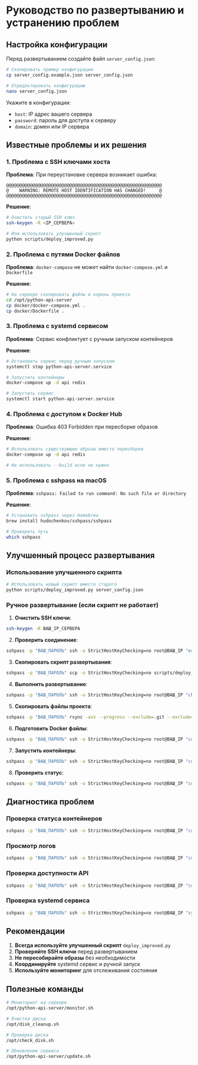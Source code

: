 # Руководство по развертыванию и устранению проблем

## Настройка конфигурации

Перед развертыванием создайте файл `server_config.json`:

```bash
# Скопировать пример конфигурации
cp server_config.example.json server_config.json

# Отредактировать конфигурацию
nano server_config.json
```

Укажите в конфигурации:
- `host`: IP адрес вашего сервера
- `password`: пароль для доступа к серверу
- `domain`: домен или IP сервера

## Известные проблемы и их решения

### 1. Проблема с SSH ключами хоста

**Проблема**: При переустановке сервера возникает ошибка:
```
@@@@@@@@@@@@@@@@@@@@@@@@@@@@@@@@@@@@@@@@@@@@@@@@@@@@@@@@@@@
@    WARNING: REMOTE HOST IDENTIFICATION HAS CHANGED!     @
@@@@@@@@@@@@@@@@@@@@@@@@@@@@@@@@@@@@@@@@@@@@@@@@@@@@@@@@@@@
```

**Решение**:
```bash
# Очистить старый SSH ключ
ssh-keygen -R <IP_СЕРВЕРА>

# Или использовать улучшенный скрипт
python scripts/deploy_improved.py
```

### 2. Проблема с путями Docker файлов

**Проблема**: `docker-compose` не может найти `docker-compose.yml` и `Dockerfile`

**Решение**:
```bash
# На сервере скопировать файлы в корень проекта
cd /opt/python-api-server
cp docker/docker-compose.yml .
cp docker/Dockerfile .
```

### 3. Проблема с systemd сервисом

**Проблема**: Сервис конфликтует с ручным запуском контейнеров

**Решение**:
```bash
# Остановить сервис перед ручным запуском
systemctl stop python-api-server.service

# Запустить контейнеры
docker-compose up -d api redis

# Запустить сервис
systemctl start python-api-server.service
```

### 4. Проблема с доступом к Docker Hub

**Проблема**: Ошибка 403 Forbidden при пересборке образов

**Решение**:
```bash
# Использовать существующие образы вместо пересборки
docker-compose up -d api redis

# Не использовать --build если не нужно
```

### 5. Проблема с sshpass на macOS

**Проблема**: `sshpass: Failed to run command: No such file or directory`

**Решение**:
```bash
# Установить sshpass через Homebrew
brew install hudochenkov/sshpass/sshpass

# Проверить путь
which sshpass
```

## Улучшенный процесс развертывания

### Использование улучшенного скрипта

```bash
# Использовать новый скрипт вместо старого
python scripts/deploy_improved.py server_config.json
```

### Ручное развертывание (если скрипт не работает)

1. **Очистить SSH ключи**:
```bash
ssh-keygen -R ВАШ_IP_СЕРВЕРА
```

2. **Проверить соединение**:
```bash
sshpass -p "ВАШ_ПАРОЛЬ" ssh -o StrictHostKeyChecking=no root@ВАШ_IP "echo 'Connection successful'"
```

3. **Скопировать скрипт развертывания**:
```bash
sshpass -p "ВАШ_ПАРОЛЬ" scp -o StrictHostKeyChecking=no scripts/deploy_optimized.sh root@ВАШ_IP:/tmp/
```

4. **Выполнить развертывание**:
```bash
sshpass -p "ВАШ_ПАРОЛЬ" ssh -o StrictHostKeyChecking=no root@ВАШ_IP "chmod +x /tmp/deploy_optimized.sh && /tmp/deploy_optimized.sh"
```

5. **Скопировать файлы проекта**:
```bash
sshpass -p "ВАШ_ПАРОЛЬ" rsync -avz --progress --exclude=.git --exclude=__pycache__ --exclude='*.pyc' --exclude=.env --exclude=uploads/ --exclude=outputs/ --exclude=logs/ ./ root@ВАШ_IP:/opt/python-api-server/
```

6. **Подготовить Docker файлы**:
```bash
sshpass -p "ВАШ_ПАРОЛЬ" ssh -o StrictHostKeyChecking=no root@ВАШ_IP "cd /opt/python-api-server && cp docker/docker-compose.yml . && cp docker/Dockerfile ."
```

7. **Запустить контейнеры**:
```bash
sshpass -p "ВАШ_ПАРОЛЬ" ssh -o StrictHostKeyChecking=no root@ВАШ_IP "cd /opt/python-api-server && docker-compose down && docker-compose up -d api redis"
```

8. **Проверить статус**:
```bash
sshpass -p "ВАШ_ПАРОЛЬ" ssh -o StrictHostKeyChecking=no root@ВАШ_IP "cd /opt/python-api-server && docker-compose ps && curl -f http://localhost:8000/health"
```

## Диагностика проблем

### Проверка статуса контейнеров
```bash
sshpass -p "ВАШ_ПАРОЛЬ" ssh -o StrictHostKeyChecking=no root@ВАШ_IP "cd /opt/python-api-server && docker-compose ps"
```

### Просмотр логов
```bash
sshpass -p "ВАШ_ПАРОЛЬ" ssh -o StrictHostKeyChecking=no root@ВАШ_IP "cd /opt/python-api-server && docker-compose logs api --tail=50"
```

### Проверка доступности API
```bash
sshpass -p "ВАШ_ПАРОЛЬ" ssh -o StrictHostKeyChecking=no root@ВАШ_IP "curl -f http://localhost:8000/health"
```

### Проверка systemd сервиса
```bash
sshpass -p "ВАШ_ПАРОЛЬ" ssh -o StrictHostKeyChecking=no root@ВАШ_IP "systemctl status python-api-server.service --no-pager"
```

## Рекомендации

1. **Всегда используйте улучшенный скрипт** `deploy_improved.py`
2. **Проверяйте SSH ключи** перед развертыванием
3. **Не пересобирайте образы** без необходимости
4. **Координируйте** systemd сервис и ручной запуск
5. **Используйте мониторинг** для отслеживания состояния

## Полезные команды

```bash
# Мониторинг на сервере
/opt/python-api-server/monitor.sh

# Очистка диска
/opt/disk_cleanup.sh

# Проверка диска
/opt/check_disk.sh

# Обновление сервиса
/opt/python-api-server/update.sh
```
